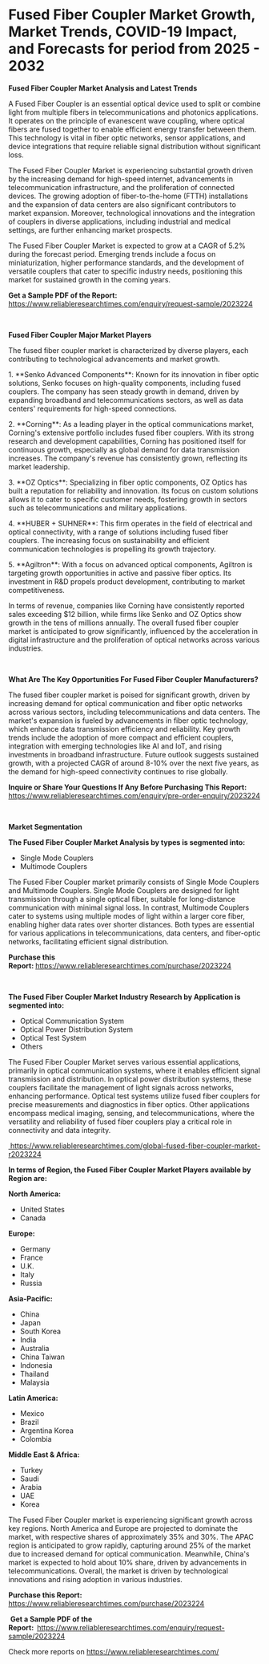 <p><h1>Fused Fiber Coupler Market Growth, Market Trends, COVID-19 Impact, and Forecasts for period from 2025 - 2032</h1></p><p><strong>Fused Fiber Coupler Market Analysis and Latest Trends</strong></p>
<p><p>A Fused Fiber Coupler is an essential optical device used to split or combine light from multiple fibers in telecommunications and photonics applications. It operates on the principle of evanescent wave coupling, where optical fibers are fused together to enable efficient energy transfer between them. This technology is vital in fiber optic networks, sensor applications, and device integrations that require reliable signal distribution without significant loss.</p><p>The Fused Fiber Coupler Market is experiencing substantial growth driven by the increasing demand for high-speed internet, advancements in telecommunication infrastructure, and the proliferation of connected devices. The growing adoption of fiber-to-the-home (FTTH) installations and the expansion of data centers are also significant contributors to market expansion. Moreover, technological innovations and the integration of couplers in diverse applications, including industrial and medical settings, are further enhancing market prospects.</p><p>The Fused Fiber Coupler Market is expected to grow at a CAGR of 5.2% during the forecast period. Emerging trends include a focus on miniaturization, higher performance standards, and the development of versatile couplers that cater to specific industry needs, positioning this market for sustained growth in the coming years.</p></p>
<p><strong>Get a Sample PDF of the Report:&nbsp;</strong> <a href="https://www.reliableresearchtimes.com/enquiry/request-sample/2023224?utm_campaign=2315&utm_medium=2&utm_source=Github&utm_content=ia&utm_term=11022025&utm_id=fused-fiber-coupler">https://www.reliableresearchtimes.com/enquiry/request-sample/2023224</a></p>
<p>&nbsp;</p>
<p><strong>Fused Fiber Coupler Major Market Players</strong></p>
<p><p>The fused fiber coupler market is characterized by diverse players, each contributing to technological advancements and market growth. </p><p>1. **Senko Advanced Components**: Known for its innovation in fiber optic solutions, Senko focuses on high-quality components, including fused couplers. The company has seen steady growth in demand, driven by expanding broadband and telecommunications sectors, as well as data centers' requirements for high-speed connections. </p><p>2. **Corning**: As a leading player in the optical communications market, Corning's extensive portfolio includes fused fiber couplers. With its strong research and development capabilities, Corning has positioned itself for continuous growth, especially as global demand for data transmission increases. The company's revenue has consistently grown, reflecting its market leadership.</p><p>3. **OZ Optics**: Specializing in fiber optic components, OZ Optics has built a reputation for reliability and innovation. Its focus on custom solutions allows it to cater to specific customer needs, fostering growth in sectors such as telecommunications and military applications. </p><p>4. **HUBER + SUHNER**: This firm operates in the field of electrical and optical connectivity, with a range of solutions including fused fiber couplers. The increasing focus on sustainability and efficient communication technologies is propelling its growth trajectory.</p><p>5. **Agiltron**: With a focus on advanced optical components, Agiltron is targeting growth opportunities in active and passive fiber optics. Its investment in R&D propels product development, contributing to market competitiveness.</p><p>In terms of revenue, companies like Corning have consistently reported sales exceeding $12 billion, while firms like Senko and OZ Optics show growth in the tens of millions annually. The overall fused fiber coupler market is anticipated to grow significantly, influenced by the acceleration in digital infrastructure and the proliferation of optical networks across various industries.</p></p>
<p>&nbsp;</p>
<p><strong>What Are The Key Opportunities For Fused Fiber Coupler Manufacturers?</strong></p>
<p><p>The fused fiber coupler market is poised for significant growth, driven by increasing demand for optical communication and fiber optic networks across various sectors, including telecommunications and data centers. The market's expansion is fueled by advancements in fiber optic technology, which enhance data transmission efficiency and reliability. Key growth trends include the adoption of more compact and efficient couplers, integration with emerging technologies like AI and IoT, and rising investments in broadband infrastructure. Future outlook suggests sustained growth, with a projected CAGR of around 8-10% over the next five years, as the demand for high-speed connectivity continues to rise globally.</p></p>
<p><strong>Inquire or Share Your Questions If Any Before Purchasing This Report:</strong> <a href="https://www.reliableresearchtimes.com/enquiry/pre-order-enquiry/2023224?utm_campaign=2315&utm_medium=2&utm_source=Github&utm_content=ia&utm_term=11022025&utm_id=fused-fiber-coupler">https://www.reliableresearchtimes.com/enquiry/pre-order-enquiry/2023224</a></p>
<p>&nbsp;</p>
<p><strong>Market Segmentation</strong></p>
<p><strong>The Fused Fiber Coupler Market Analysis by types is segmented into:</strong></p>
<p><ul><li>Single Mode Couplers</li><li>Multimode Couplers</li></ul></p>
<p><p>The Fused Fiber Coupler market primarily consists of Single Mode Couplers and Multimode Couplers. Single Mode Couplers are designed for light transmission through a single optical fiber, suitable for long-distance communication with minimal signal loss. In contrast, Multimode Couplers cater to systems using multiple modes of light within a larger core fiber, enabling higher data rates over shorter distances. Both types are essential for various applications in telecommunications, data centers, and fiber-optic networks, facilitating efficient signal distribution.</p></p>
<p><strong>Purchase this Report:&nbsp;</strong><a href="https://www.reliableresearchtimes.com/purchase/2023224?utm_campaign=2315&utm_medium=2&utm_source=Github&utm_content=ia&utm_term=11022025&utm_id=fused-fiber-coupler">https://www.reliableresearchtimes.com/purchase/2023224</a></p>
<p>&nbsp;</p>
<p><strong>The Fused Fiber Coupler Market Industry Research by Application is segmented into:</strong></p>
<p><ul><li>Optical Communication System</li><li>Optical Power Distribution System</li><li>Optical Test System</li><li>Others</li></ul></p>
<p><p>The Fused Fiber Coupler Market serves various essential applications, primarily in optical communication systems, where it enables efficient signal transmission and distribution. In optical power distribution systems, these couplers facilitate the management of light signals across networks, enhancing performance. Optical test systems utilize fused fiber couplers for precise measurements and diagnostics in fiber optics. Other applications encompass medical imaging, sensing, and telecommunications, where the versatility and reliability of fused fiber couplers play a critical role in connectivity and data integrity.</p></p>
<p><a href="https://www.reliableresearchtimes.com/global-fused-fiber-coupler-market-r2023224?utm_campaign=2315&utm_medium=2&utm_source=Github&utm_content=ia&utm_term=11022025&utm_id=fused-fiber-coupler">&nbsp;https://www.reliableresearchtimes.com/global-fused-fiber-coupler-market-r2023224</a></p>
<p><strong>In terms of Region, the Fused Fiber Coupler Market Players available by Region are:</strong></p>
<p>
    <p> <strong> North America: </strong>
        <ul>
            <li>United States</li>
            <li>Canada</li>
        </ul>
        </p> 
    <p> <strong> Europe: </strong>
        <ul>
            <li>Germany</li>
            <li>France</li>
            <li>U.K.</li>
            <li>Italy</li>
            <li>Russia</li>
        </ul>
        </p> 
    <p> <strong> Asia-Pacific: </strong>
        <ul>
            <li>China</li>
            <li>Japan</li>
            <li>South Korea</li>
            <li>India</li>
            <li>Australia</li>
            <li>China Taiwan</li>
            <li>Indonesia</li>
            <li>Thailand</li>
            <li>Malaysia</li>
        </ul>
        </p> 
    <p> <strong> Latin America: </strong>
        <ul>
            <li>Mexico</li>
            <li>Brazil</li>
            <li>Argentina Korea</li>
            <li>Colombia</li>
        </ul>
        </p> 
    <p> <strong> Middle East & Africa: </strong>
        <ul>
            <li>Turkey</li>
            <li>Saudi</li>
            <li>Arabia</li>
            <li>UAE</li>
            <li>Korea</li>
        </ul>
    </p>
    </p>
<p><p>The Fused Fiber Coupler market is experiencing significant growth across key regions. North America and Europe are projected to dominate the market, with respective shares of approximately 35% and 30%. The APAC region is anticipated to grow rapidly, capturing around 25% of the market due to increased demand for optical communication. Meanwhile, China's market is expected to hold about 10% share, driven by advancements in telecommunications. Overall, the market is driven by technological innovations and rising adoption in various industries.</p></p>
<p><strong>Purchase this Report: </strong><a href="https://www.reliableresearchtimes.com/purchase/2023224?utm_campaign=2315&utm_medium=2&utm_source=Github&utm_content=ia&utm_term=11022025&utm_id=fused-fiber-coupler">https://www.reliableresearchtimes.com/purchase/2023224</a></p>
<p>&nbsp;<strong>Get a Sample PDF of the Report:&nbsp;&nbsp;</strong><a href="https://www.reliableresearchtimes.com/enquiry/request-sample/2023224?utm_campaign=2315&utm_medium=2&utm_source=Github&utm_content=ia&utm_term=11022025&utm_id=fused-fiber-coupler">https://www.reliableresearchtimes.com/enquiry/request-sample/2023224</a></p>
<p><strong></strong></p>
<p>Check more reports on <a href="https://www.reliableresearchtimes.com/?utm_campaign=2315&utm_medium=2&utm_source=Github&utm_content=ia&utm_term=11022025&utm_id=fused-fiber-coupler">https://www.reliableresearchtimes.com/</a></p>